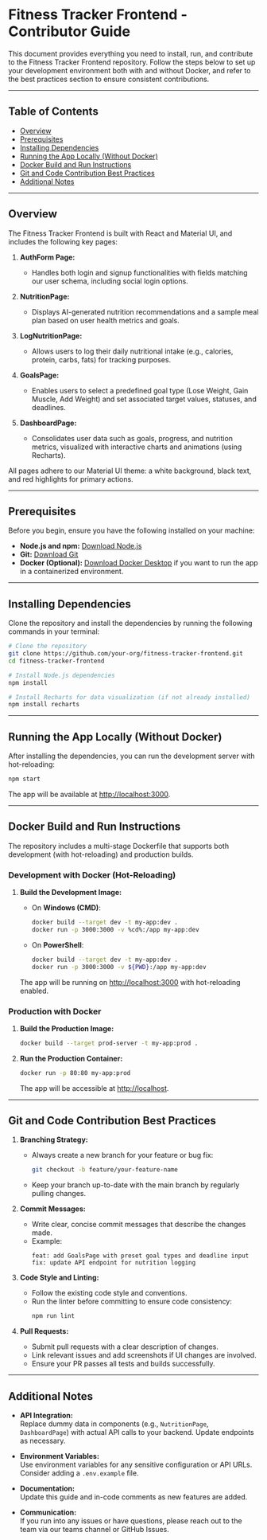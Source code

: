 # Fitness Tracker Frontend - Contributor Guide

This document provides everything you need to install, run, and contribute to the Fitness Tracker Frontend repository. Follow the steps below to set up your development environment both with and without Docker, and refer to the best practices section to ensure consistent contributions.

---

## Table of Contents

- [Overview](#overview)
- [Prerequisites](#prerequisites)
- [Installing Dependencies](#installing-dependencies)
- [Running the App Locally (Without Docker)](#running-the-app-locally-without-docker)
- [Docker Build and Run Instructions](#docker-build-and-run-instructions)
- [Git and Code Contribution Best Practices](#git-and-code-contribution-best-practices)
- [Additional Notes](#additional-notes)

---

## Overview

The Fitness Tracker Frontend is built with React and Material UI, and includes the following key pages:

1. **AuthForm Page:**  
   - Handles both login and signup functionalities with fields matching our user schema, including social login options.

2. **NutritionPage:**  
   - Displays AI-generated nutrition recommendations and a sample meal plan based on user health metrics and goals.

3. **LogNutritionPage:**  
   - Allows users to log their daily nutritional intake (e.g., calories, protein, carbs, fats) for tracking purposes.

4. **GoalsPage:**  
   - Enables users to select a predefined goal type (Lose Weight, Gain Muscle, Add Weight) and set associated target values, statuses, and deadlines.

5. **DashboardPage:**  
   - Consolidates user data such as goals, progress, and nutrition metrics, visualized with interactive charts and animations (using Recharts).

All pages adhere to our Material UI theme: a white background, black text, and red highlights for primary actions.

---

## Prerequisites

Before you begin, ensure you have the following installed on your machine:

- **Node.js and npm:** [Download Node.js](https://nodejs.org/)
- **Git:** [Download Git](https://git-scm.com/)
- **Docker (Optional):** [Download Docker Desktop](https://www.docker.com/products/docker-desktop) if you want to run the app in a containerized environment.

---

## Installing Dependencies

Clone the repository and install the dependencies by running the following commands in your terminal:

```bash
# Clone the repository
git clone https://github.com/your-org/fitness-tracker-frontend.git
cd fitness-tracker-frontend

# Install Node.js dependencies
npm install

# Install Recharts for data visualization (if not already installed)
npm install recharts
```

---

## Running the App Locally (Without Docker)

After installing the dependencies, you can run the development server with hot-reloading:

```bash
npm start
```

The app will be available at [http://localhost:3000](http://localhost:3000).

---

## Docker Build and Run Instructions

The repository includes a multi-stage Dockerfile that supports both development (with hot-reloading) and production builds.

### Development with Docker (Hot-Reloading)

1. **Build the Development Image:**

   - On **Windows (CMD)**:
     ```bash
     docker build --target dev -t my-app:dev .
     docker run -p 3000:3000 -v %cd%:/app my-app:dev
     ```
   - On **PowerShell**:
     ```bash
     docker build --target dev -t my-app:dev .
     docker run -p 3000:3000 -v ${PWD}:/app my-app:dev
     ```

   The app will be running on [http://localhost:3000](http://localhost:3000) with hot-reloading enabled.

### Production with Docker

1. **Build the Production Image:**

   ```bash
   docker build --target prod-server -t my-app:prod .
   ```

2. **Run the Production Container:**

   ```bash
   docker run -p 80:80 my-app:prod
   ```

   The app will be accessible at [http://localhost](http://localhost).

---

## Git and Code Contribution Best Practices

1. **Branching Strategy:**
   - Always create a new branch for your feature or bug fix:
     ```bash
     git checkout -b feature/your-feature-name
     ```
   - Keep your branch up-to-date with the main branch by regularly pulling changes.

2. **Commit Messages:**
   - Write clear, concise commit messages that describe the changes made.
   - Example:
     ```
     feat: add GoalsPage with preset goal types and deadline input
     fix: update API endpoint for nutrition logging
     ```

3. **Code Style and Linting:**
   - Follow the existing code style and conventions.
   - Run the linter before committing to ensure code consistency:
     ```bash
     npm run lint
     ```

4. **Pull Requests:**
   - Submit pull requests with a clear description of changes.
   - Link relevant issues and add screenshots if UI changes are involved.
   - Ensure your PR passes all tests and builds successfully.

---

## Additional Notes

- **API Integration:**  
  Replace dummy data in components (e.g., `NutritionPage`, `DashboardPage`) with actual API calls to your backend. Update endpoints as necessary.

- **Environment Variables:**  
  Use environment variables for any sensitive configuration or API URLs. Consider adding a `.env.example` file.

- **Documentation:**  
  Update this guide and in-code comments as new features are added.

- **Communication:**  
  If you run into any issues or have questions, please reach out to the team via our teams channel or GitHub Issues.

